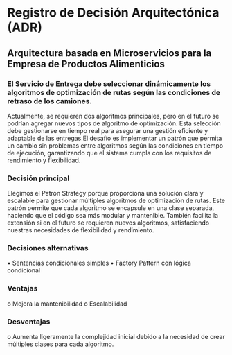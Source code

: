# Registro de Decisión Arquitectónica (ADR)
## Arquitectura basada en Microservicios para la Empresa de Productos Alimenticios

### El Servicio de Entrega debe seleccionar dinámicamente los algoritmos de optimización de rutas según las condiciones de retraso de los camiones.
Actualmente, se requieren dos algoritmos principales, pero en el futuro se podrían agregar nuevos tipos de algoritmo de optimización. Esta selección debe gestionarse
en tiempo real para asegurar una gestión eficiente y adaptable de las entregas.El desafío es implementar un patrón que permita un cambio sin problemas entre algoritmos
según las condiciones en tiempo de ejecución, garantizando que el sistema cumpla con los requisitos de rendimiento y flexibilidad.

### Decisión principal
Elegimos el Patrón Strategy porque proporciona una solución clara y escalable para gestionar múltiples algoritmos de optimización de 
rutas. Este patrón permite que cada algoritmo se encapsule en una clase separada, haciendo que el código sea más modular y mantenible.
También facilita la extensión si en el futuro se requieren nuevos algoritmos, satisfaciendo nuestras necesidades de flexibilidad y 
rendimiento. 

### Decisiones alternativas
•	Sentencias condicionales simples
•	Factory Pattern con lógica condicional

### Ventajas
o Mejora la mantenibilidad 
o Escalabilidad 

### Desventajas
o Aumenta ligeramente la complejidad inicial debido a la necesidad de crear múltiples clases para cada algoritmo.
